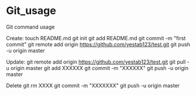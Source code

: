 Git_usage
=========

Git command usage


Create:
touch README.md
git init
git add README.md
git commit -m "first commit"
git remote add origin https://github.com/yestab123/test.git
git push -u origin master


Update:
git remote add origin https://github.com/yestab123/test.git
git pull -u origin master
git add  XXXXXX
git commit -m "XXXXXX"
git push -u origin master

Delete
git rm XXXX
git commit -m "XXXXXXX"
git push -u origin master
